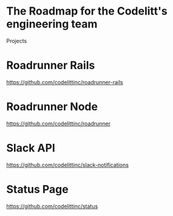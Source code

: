 # The Roadmap for the Codelitt's engineering team

Projects

# Roadrunner Rails
https://github.com/codelittinc/roadrunner-rails

# Roadrunner Node
https://github.com/codelittinc/roadrunner

# Slack API
https://github.com/codelittinc/slack-notifications

# Status Page
https://github.com/codelittinc/status
